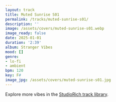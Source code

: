 ```yaml
---
layout: track
title: Muted Sunrise S01
permalink: /tracks/muted-sunrise-s01/
description: ''
image: /assets/covers/muted-sunrise-s01.webp
image_ready: false
date: 2025-01-01
duration: '2:39'
album: Stranger Vibes
mood: []
genre:
- lo-fi
- ambient
bpm: 120
key: F#
image_jpg: /assets/covers/muted-sunrise-s01.jpg
---
```


Explore more vibes in the [StudioRich track library](/tracks/).

